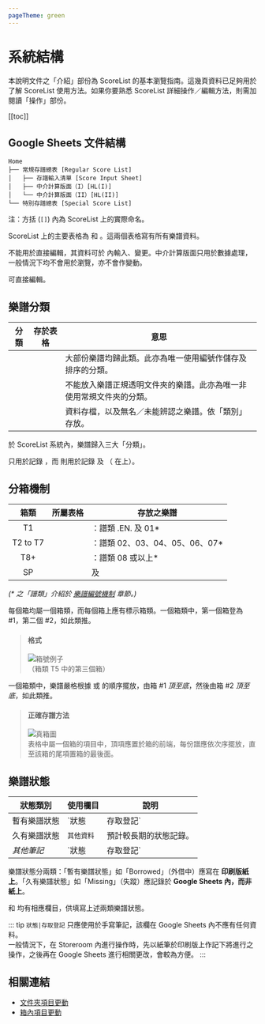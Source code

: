 ```yaml
---
pageTheme: green
---
```


# 系統結構
本說明文件之「介紹」部份為 ScoreList 的基本瀏覽指南。這幾頁資料已足夠用於了解 ScoreList 使用方法。如果你要熟悉 ScoreList 詳細操作／編輯方法，則需加閱讀「操作」部份。

[[toc]]

## Google Sheets 文件結構
```
Home
├── 常規存譜總表 [Regular Score List]
│   ├── 存譜輸入清單 [Score Input Sheet]
│   ├── 中介計算版面（I）[HL(I)]
│   └── 中介計算版面（II）[HL(II)]
└── 特別存譜總表 [Special Score List]
```
注：方括 (`[]`) 內為 ScoreList 上的實際命名。

ScoreList 上的主要表格為 <regular-score-list /> 和 <special-score-list />。這兩個表格寫有所有樂譜資料。

<p><regular-score-list /> 不能用於直接編輯，其資料可於 <score-input-sheet /> 內輸入、變更。中介計算版面只用於數據處理，一般情況下均不會用於瀏覽，亦不會作變動。</p>

<p><special-score-list /> 可直接編輯。</p>

## 樂譜分類

| 分類 | 存於表格 | 意思 |
| -------------------- | ----- | ------ |
| <regular-scores /> | <regular-score-list /> | 大部份樂譜均歸此類。此亦為唯一使用編號作儲存及排序的分類。 |
| <oversized-scores /> | <special-score-list /> | 不能放入樂譜正規透明文件夾的樂譜。此亦為唯一非使用常規文件夾的分類。 |
| <technical-papers /> | <special-score-list /> | 資料存檔，以及無名／未能辨認之樂譜。依「類別」存放。 |

於 ScoreList 系統內，樂譜歸入三大「分類」。

<p><regular-score-list /> 只用於記錄 <regular-scores />，而 <special-score-list /> 則用於記錄 <technical-papers /> 及 <oversized-scores />（<technical-papers /> 在上）。</p>

## 分箱機制

| 箱類 | 所屬表格 | 存放之樂譜 |
|:--------:|:----------:| ------ |
| T1 | <regular-score-list /> | <regular-scores />：譜類 .EN. 及 01* |
| T2 to T7 | <regular-score-list /> | <regular-scores />：譜類 02、03、04、05、06、07* |
| T8+ | <regular-score-list /> | <regular-scores />：譜類 08 或以上* |
| SP | <special-score-list /> | <technical-papers /> 及 <oversized-scores /> |
*(\*<regular-scores /> 之「譜類」介紹於 [樂譜編號機制](./regular-score-list#樂譜編號機制) 章節。)*

每個箱均屬一個箱類，而每個箱上應有標示箱類。一個箱類中，第一個箱登為 #1，第二個 #2，如此類推。

> #### 格式
> ![箱號例子](/dev/assets/img/zh/box-naming.png)  
> （箱類 T5 中的第三個箱）  

一個箱類中，樂譜嚴格根據 <regular-score-list /> 或 <special-score-list /> 的順序擺放，由箱 #1 *頂至底*，然後由箱 #2 *頂至底*，如此類推。

> #### 正確存譜方法
> ![真箱圖](/dev/assets/img/zh/box-photo.png)  
> 表格中屬一個箱的項目中，頂項應置於箱的前端，每份譜應依次序擺放，直至該箱的尾項置箱的最後面。

## 樂譜狀態

| 狀態類別 | 使用欄目 | 說明 |
| ----------- | ------ | ------ |
| 暫有樂譜狀態 | `狀態|存取登記` | 預計較短暫的狀態記錄。 |
| 久有樂譜狀態 | `其他資料` | 預計較長期的狀態記錄。 |
| *其他筆記* | `狀態|存取登記` | 任何其他筆記可記錄於 `狀態|存取登記`。 |

樂譜狀態分兩類：「暫有樂譜狀態」如「Borrowed」（外借中）應寫在 **印刷版紙上**。「久有樂譜狀態」如「Missing」（失蹤）應記錄於 **Google Sheets 內，而非紙上**。

<p><regular-score-list /> 和 <special-score-list /> 均有相應欄目，供填寫上述兩類樂譜狀態。</p>

::: tip
`狀態|存取登記` 只應使用於手寫筆記，該欄在 Google Sheets 內不應有任何資料。  
一般情況下，在 Storeroom 內進行操作時，先以紙筆於印刷版上作記下將進行之操作，之後再在 Google Sheets 進行相關更改，會較為方便。
:::

## 相關連結
* [文件夾項目更動](./handling-existing-scores#文件夾項目更動規則)
* [箱內項目更動](./handling-existing-scores#箱內項目更動規則)